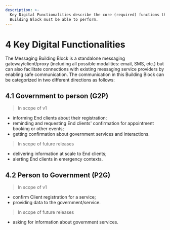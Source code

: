 ```yaml
---
description: >-
  Key Digital Functionalities describe the core (required) functions that this
  Building Block must be able to perform.
---
```


# 4 Key Digital Functionalities

The Messaging Building Block is a standalone messaging gateway/client/proxy (including all possible modalities: email, SMS, etc.) but can also facilitate connections with existing messaging service providers by enabling safe communication. The communication in this Building Block can be categorized in two different directions as follows:

## 4.1 Government to person (G2P) <a href="#docs-internal-guid-c38a9447-7fff-fcb5-e6eb-c6419072f004" id="docs-internal-guid-c38a9447-7fff-fcb5-e6eb-c6419072f004"></a>

> In scope of v1

* informing End clients about their registration;
* reminding and requesting End clients' confirmation for appointment booking or other events;
* getting confirmation about government services and interactions.

> In scope of future releases

* delivering information at scale to End clients;
* alerting End clients in emergency contexts.

## 4.2 Person to Government (P2G) <a href="#docs-internal-guid-c38a9447-7fff-fcb5-e6eb-c6419072f004" id="docs-internal-guid-c38a9447-7fff-fcb5-e6eb-c6419072f004"></a>

> In scope of v1

* confirm Client registration for a service;
* providing data to the government/service.

> In scope of future releases

* asking for information about government services.

